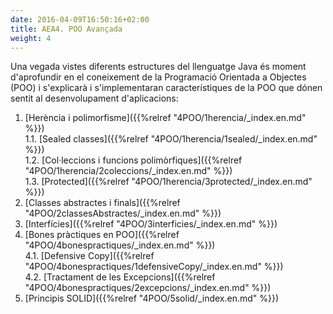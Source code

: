 ```yaml
---
date: 2016-04-09T16:50:16+02:00
title: AEA4. POO Avançada
weight: 4
---
```


Una vegada vistes diferents estructures del llenguatge Java és moment d'aprofundir en el coneixement de la Programació Orientada a Objectes (POO) i s'explicarà i s'implementaran característiques de la POO que dónen sentit al desenvolupament d'aplicacions:

1. [Herència i polimorfisme]({{%relref "4POO/1herencia/_index.en.md" %}})<br>
    1.1. [Sealed classes]({{%relref "4POO/1herencia/1sealed/_index.en.md" %}})<br>
    1.2. [Col·leccions i funcions polimòrfiques]({{%relref "4POO/1herencia/2coleccions/_index.en.md" %}})<br>
    1.3. [Protected]({{%relref "4POO/1herencia/3protected/_index.en.md" %}})
2. [Classes abstractes i finals]({{%relref "4POO/2classesAbstractes/_index.en.md" %}})
3. [Interfícies]({{%relref "4POO/3interficies/_index.en.md" %}})
4. [Bones pràctiques en POO]({{%relref "4POO/4bonespractiques/_index.en.md" %}})<br>
    4.1. [Defensive Copy]({{%relref "4POO/4bonespractiques/1defensiveCopy/_index.en.md" %}})<br>
    4.2. [Tractament de les Excepcions]({{%relref "4POO/4bonespractiques/2excepcions/_index.en.md" %}})
5. [Principis SOLID]({{%relref "4POO/5solid/_index.en.md" %}})
